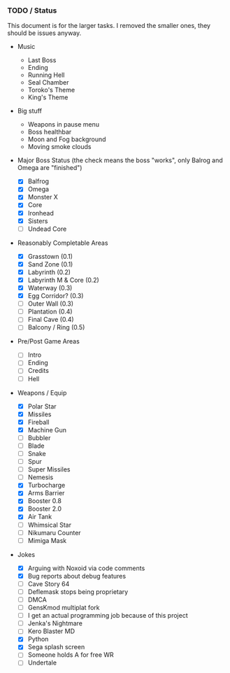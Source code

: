 ### TODO / Status
This document is for the larger tasks. I removed the smaller ones, they should be issues anyway.

- Music
  - Last Boss
  - Ending
  - Running Hell
  - Seal Chamber
  - Toroko's Theme
  - King's Theme

- Big stuff
  - Weapons in pause menu
  - Boss healthbar
  - Moon and Fog background
  - Moving smoke clouds

- Major Boss Status (the check means the boss "works", only Balrog and Omega are "finished")
  - [x] Balfrog
  - [x] Omega
  - [x] Monster X
  - [x] Core
  - [x] Ironhead
  - [x] Sisters
  - [ ] Undead Core
  
- Reasonably Completable Areas
  - [x] Grasstown (0.1)
  - [x] Sand Zone (0.1)
  - [x] Labyrinth (0.2)
  - [x] Labyrinth M & Core (0.2)
  - [x] Waterway (0.3)
  - [x] Egg Corridor? (0.3)
  - [ ] Outer Wall (0.3)
  - [ ] Plantation (0.4)
  - [ ] Final Cave (0.4)
  - [ ] Balcony / Ring (0.5)
  
- Pre/Post Game Areas
  - [ ] Intro
  - [ ] Ending
  - [ ] Credits
  - [ ] Hell

- Weapons / Equip
  - [x] Polar Star
  - [x] Missiles
  - [x] Fireball
  - [x] Machine Gun
  - [ ] Bubbler
  - [ ] Blade
  - [ ] Snake
  - [ ] Spur
  - [ ] Super Missiles
  - [ ] Nemesis
  - [x] Turbocharge
  - [x] Arms Barrier
  - [x] Booster 0.8
  - [x] Booster 2.0
  - [x] Air Tank
  - [ ] Whimsical Star
  - [ ] Nikumaru Counter
  - [ ] Mimiga Mask

- Jokes
  - [x] Arguing with Noxoid via code comments
  - [x] Bug reports about debug features
  - [ ] Cave Story 64
  - [ ] Deflemask stops being proprietary
  - [ ] DMCA
  - [ ] GensKmod multiplat fork
  - [ ] I get an actual programming job because of this project
  - [ ] Jenka's Nightmare
  - [ ] Kero Blaster MD
  - [x] Python
  - [x] Sega splash screen
  - [ ] Someone holds A for free WR
  - [ ] Undertale
